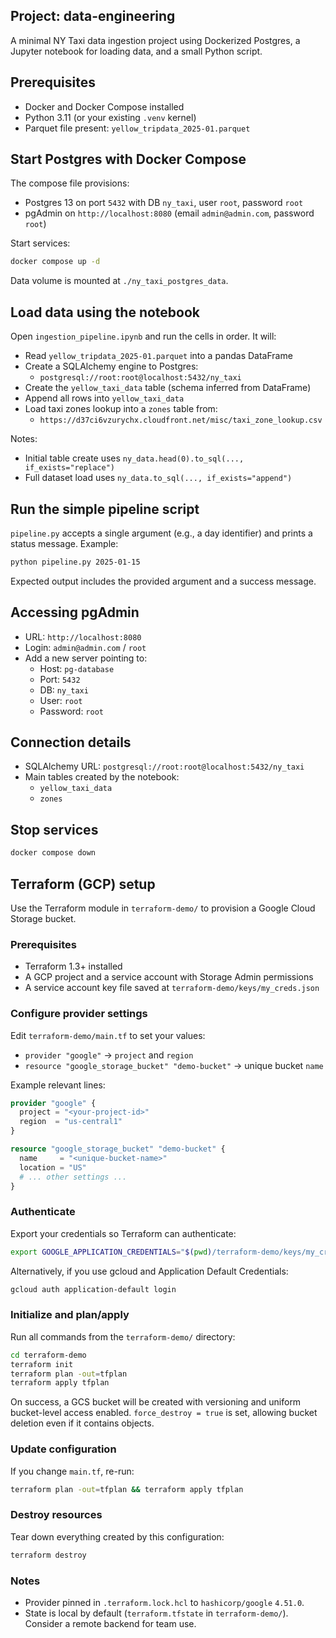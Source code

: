 ## Project: data-engineering

A minimal NY Taxi data ingestion project using Dockerized Postgres, a Jupyter notebook for loading data, and a small Python script.

## Prerequisites
- Docker and Docker Compose installed
- Python 3.11 (or your existing `.venv` kernel)
- Parquet file present: `yellow_tripdata_2025-01.parquet`

## Start Postgres with Docker Compose
The compose file provisions:
- Postgres 13 on port `5432` with DB `ny_taxi`, user `root`, password `root`
- pgAdmin on `http://localhost:8080` (email `admin@admin.com`, password `root`)

Start services:
```bash
docker compose up -d
```

Data volume is mounted at `./ny_taxi_postgres_data`.

## Load data using the notebook
Open `ingestion_pipeline.ipynb` and run the cells in order. It will:
- Read `yellow_tripdata_2025-01.parquet` into a pandas DataFrame
- Create a SQLAlchemy engine to Postgres:
  - `postgresql://root:root@localhost:5432/ny_taxi`
- Create the `yellow_taxi_data` table (schema inferred from DataFrame)
- Append all rows into `yellow_taxi_data`
- Load taxi zones lookup into a `zones` table from:
  - `https://d37ci6vzurychx.cloudfront.net/misc/taxi_zone_lookup.csv`

Notes:
- Initial table create uses `ny_data.head(0).to_sql(..., if_exists="replace")`
- Full dataset load uses `ny_data.to_sql(..., if_exists="append")`

## Run the simple pipeline script
`pipeline.py` accepts a single argument (e.g., a day identifier) and prints a status message. Example:
```bash
python pipeline.py 2025-01-15
```

Expected output includes the provided argument and a success message.

## Accessing pgAdmin
- URL: `http://localhost:8080`
- Login: `admin@admin.com` / `root`
- Add a new server pointing to:
  - Host: `pg-database`
  - Port: `5432`
  - DB: `ny_taxi`
  - User: `root`
  - Password: `root`

## Connection details
- SQLAlchemy URL: `postgresql://root:root@localhost:5432/ny_taxi`
- Main tables created by the notebook:
  - `yellow_taxi_data`
  - `zones`

## Stop services
```bash
docker compose down
```

## Terraform (GCP) setup

Use the Terraform module in `terraform-demo/` to provision a Google Cloud Storage bucket.

### Prerequisites
- Terraform 1.3+ installed
- A GCP project and a service account with Storage Admin permissions
- A service account key file saved at `terraform-demo/keys/my_creds.json`

### Configure provider settings
Edit `terraform-demo/main.tf` to set your values:
- `provider "google"` → `project` and `region`
- `resource "google_storage_bucket" "demo-bucket"` → unique bucket `name`

Example relevant lines:
```12:18:/Users/juan.villalba/Desktop/data-engineering/terraform-demo/main.tf
provider "google" {
  project = "<your-project-id>"
  region  = "us-central1"
}
```

```15:21:/Users/juan.villalba/Desktop/data-engineering/terraform-demo/main.tf
resource "google_storage_bucket" "demo-bucket" {
  name     = "<unique-bucket-name>"
  location = "US"
  # ... other settings ...
}
```

### Authenticate
Export your credentials so Terraform can authenticate:
```bash
export GOOGLE_APPLICATION_CREDENTIALS="$(pwd)/terraform-demo/keys/my_creds.json"
```

Alternatively, if you use gcloud and Application Default Credentials:
```bash
gcloud auth application-default login
```

### Initialize and plan/apply
Run all commands from the `terraform-demo/` directory:
```bash
cd terraform-demo
terraform init
terraform plan -out=tfplan
terraform apply tfplan
```

On success, a GCS bucket will be created with versioning and uniform bucket-level access enabled. `force_destroy = true` is set, allowing bucket deletion even if it contains objects.

### Update configuration
If you change `main.tf`, re-run:
```bash
terraform plan -out=tfplan && terraform apply tfplan
```

### Destroy resources
Tear down everything created by this configuration:
```bash
terraform destroy
```

### Notes
- Provider pinned in `.terraform.lock.hcl` to `hashicorp/google` `4.51.0`.
- State is local by default (`terraform.tfstate` in `terraform-demo/`). Consider a remote backend for team use.
